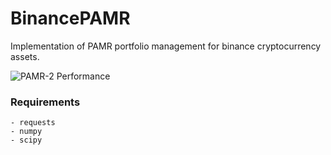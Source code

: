 # BinancePAMR
Implementation of PAMR portfolio management for binance cryptocurrency assets.

![PAMR-2 Performance](https://raw.githubusercontent.com/alfredholmes/BinancePAMR/master/results/PAMR-BTC-comparison.png)


### Requirements
	- requests
	- numpy
	- scipy




